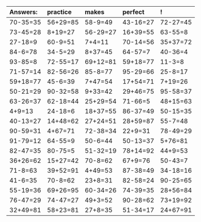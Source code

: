| Answers: | practice | makes | perfect | ! |
| :--- | :--- | :--- | :--- | :--- |
| 70-35=35 | 56+29=85 | 58-9=49 | 43-16=27 | 72-27=45 | 
| 73-45=28 | 8+19=27 | 56-29=27 | 16+39=55 | 63-55=8 | 
| 27-18=9 | 60-9=51 | 7+4=11 | 70-14=56 | 35+37=72 | 
| 84-6=78 | 34-5=29 | 8+37=45 | 64-57=7 | 40-36=4 | 
| 93-85=8 | 72-55=17 | 69+12=81 | 59+18=77 | 11-3=8 | 
| 71-57=14 | 82-56=26 | 85-8=77 | 95-29=66 | 25-8=17 | 
| 59+18=77 | 45-6=39 | 7+47=54 | 17+54=71 | 7+19=26 | 
| 50-21=29 | 90-32=58 | 9+33=42 | 29+46=75 | 95-58=37 | 
| 63-26=37 | 62-18=44 | 25+29=54 | 71-66=5 | 48+15=63 | 
| 4+9=13 | 24-18=6 | 18+37=55 | 86-37=49 | 50-15=35 | 
| 40-13=27 | 14+48=62 | 27+24=51 | 28+59=87 | 55-7=48 | 
| 90-59=31 | 4+67=71 | 72-38=34 | 22+9=31 | 78-49=29 | 
| 91-79=12 | 64-55=9 | 50-6=44 | 50-13=37 | 5+76=81 | 
| 82-47=35 | 80-75=5 | 51-32=19 | 78+14=92 | 44+9=53 | 
| 36+26=62 | 15+27=42 | 70-8=62 | 67+9=76 | 50-43=7 | 
| 71-8=63 | 39+52=91 | 4+49=53 | 87-38=49 | 34-18=16 | 
| 41-6=35 | 70-8=62 | 23+8=31 | 82-58=24 | 90-25=65 | 
| 55-19=36 | 69+26=95 | 60-34=26 | 74-39=35 | 28+56=84 | 
| 76-47=29 | 74-47=27 | 49+3=52 | 90-28=62 | 73+19=92 | 
| 32+49=81 | 58+23=81 | 27+8=35 | 51-34=17 | 24+67=91 | 
